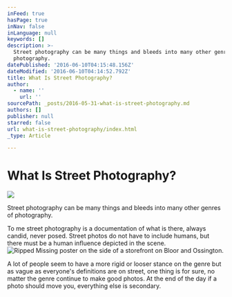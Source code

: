 ```yaml
---
inFeed: true
hasPage: true
inNav: false
inLanguage: null
keywords: []
description: >-
  Street photography can be many things and bleeds into many other genres of
  photography.
datePublished: '2016-06-10T04:15:48.156Z'
dateModified: '2016-06-10T04:14:52.792Z'
title: What Is Street Photography?
author:
  - name: ''
    url: ''
sourcePath: _posts/2016-05-31-what-is-street-photography.md
authors: []
publisher: null
starred: false
url: what-is-street-photography/index.html
_type: Article

---
```

# What Is Street Photography?
![](https://the-grid-user-content.s3-us-west-2.amazonaws.com/3b4001fb-a17c-456b-965a-6314775cc831.jpg)

Street photography can be many things and bleeds into many other genres of photography.

To me street photography is a documentation of what is there, always candid, never posed. Street photos do not have to include humans, but there must be a human influence depicted in the scene.
![Ripped Missing poster on the side of a storefront on Bloor and Ossington.](https://the-grid-user-content.s3-us-west-2.amazonaws.com/b18776bd-72f5-4989-be4a-e5d345d3153a.jpg)

A lot of people seem to have a more rigid or looser stance on the genre but as vague as everyone's definitions are on street, one thing is for sure, no matter the genre continue to make good photos. At the end of the day if a photo should move you, everything else is secondary.